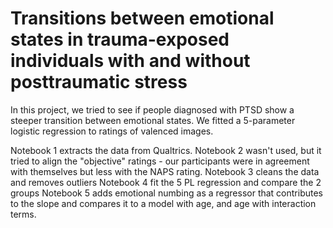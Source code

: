 # Transitions between emotional states in trauma-exposed individuals with and without posttraumatic stress

In this project, we tried to see if people diagnosed with PTSD show a steeper transition between emotional states.
We fitted a 5-parameter logistic regression to ratings of valenced images.

Notebook 1 extracts the data from Qualtrics.
Notebook 2 wasn't used, but it tried to align the "objective" ratings - our participants were in agreement with themselves but less with the NAPS rating.
Notebook 3 cleans the data and removes outliers
Notebook 4 fit the 5 PL regression and compare the 2 groups
Notebook 5 adds emotional numbing as a regressor that contributes to the slope and compares it to a model with age, and age with interaction terms.
